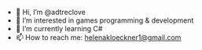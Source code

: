 - 👋 Hi, I’m @adtreclove
- 👀 I’m interested in games programming & development
- 🌱 I’m currently learning C#
- 📫 How to reach me: helenakloeckner1@gmail.com

<!---
adtreclove/adtreclove is a ✨ special ✨ repository because its `README.md` (this file) appears on your GitHub profile.
You can click the Preview link to take a look at your changes.
--->
